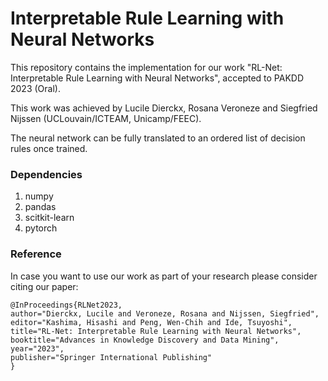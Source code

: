 # Interpretable Rule Learning with Neural Networks
This repository contains the implementation for our work "RL-Net: Interpretable Rule Learning with Neural Networks", accepted to PAKDD 2023 (Oral).

This work was achieved by Lucile Dierckx, Rosana Veroneze and Siegfried Nijssen (UCLouvain/ICTEAM, Unicamp/FEEC).

The neural network can be fully translated to an ordered list of decision rules once trained. 

### Dependencies
1. numpy
2. pandas
3. scitkit-learn
4. pytorch


### Reference
In case you want to use our work as part of your research please consider citing our paper:
```
@InProceedings{RLNet2023,
author="Dierckx, Lucile and Veroneze, Rosana and Nijssen, Siegfried",
editor="Kashima, Hisashi and Peng, Wen-Chih and Ide, Tsuyoshi",
title="RL-Net: Interpretable Rule Learning with Neural Networks",
booktitle="Advances in Knowledge Discovery and Data Mining",
year="2023",
publisher="Springer International Publishing"
}
```